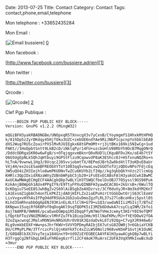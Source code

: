 Date: 2013-07-25
Title: Contact
Category: Contact
Tags: contact,phone,email,telephone

[0]: mailto:bussiereCHEZgmail.com  "Grande Version"
[1]: http://www.facebook.com/bussiere.adrien  "Grande Version"
[2]: http://bussiere.github.io/static/images/qrcodecontact.jpg  "Qrcode"
[3]: http://twitter.com/bussiere  "Qrcode"

Mon telephone :
+33652435284


Mon Email :

[![Email bussiere](http://bussiere.github.io/static/images/bussiereemail.jpg)] [0] 

Mon facebook :

[http://www.facebook.com/bussiere.adrien][1]

Mon twitter :

[http://twitter.com/bussiere][3]

Qrcode :

[![Qrcode](http://bussiere.github.io/static/images/qrcodecontact.jpg)] [2] 


Clef Pgp Publique :

	-----BEGIN PGP PUBLIC KEY BLOCK-----
	Version: GnuPG v1.2.2 (MingW32)

	mQGiBFH3yakRBADNGBe/UNOpxqR5TXnvcgX3v7yCxnB/CYoymgmfS1HhxkMtHPHQ
	k/81hDp5zZyrDKdqy45HjfOku3UZC+zebUE6ndYAe9RiJNbP1cpcnpYo5bblbEA0
	dXSJWug7RUScZoairPXSlMvRJUIEgkx68tGPmOMt+rj3itBKx169ki5NIwCg+1ud
	PAKt//1HoDpbtSntt9LkB2cD/iNklqPyr14FU+uzcboHlU98RbYh9DcB7MqgONrQ
	/DddcODRgaSKR6w6wFgB/s+OTqjqgxvmBknrQ0xRUDlLCKguBFDv2Ko/oE4b7t5Y
	O6G5UgEpNLk5QhJqHtbuyi9GPStFlzu9CqowvdP8aK3EShcc0J+HSfxnuNQZRo+n
	hLTnA/9vwnwL1Hg3/8Vcqc2J85vvjobmtTX/0EPedJBrhZw0kd4tlT3oKDvE0aUr
	VXj4H/ex2oiESamBFREObXYToY1O03qq5vnwaLvw2GGOTofUjzQDGvNPo7FdjcEq
	3W5uQU4iZH3Iejhlo8wmPKUDNvTwZCu6KUYb2LfIHp//kg3qkbQkYnVzc2llcmUg
	KHRlc3QpIDxidXNzaWVyZUBnbWFpbC5jb20+iFsEExECABsFAlH3yakGCwkIBwMC
	AxUCAwMWAgECHgECF4AACgkQ8p7wBLYiH3TSWQCfbelDsOBJ77OSyssl9GS98Puk
	KzkAnjB8WpGh1AUx4PPgIY9/E9TtyFPXuQINBFH3yawQCAC8G+2kUrsB+/6WulTQ
	DcKDgiu7SeEE85JwhBgZv2S69lAiBSgbZeAXDzrvz/3CfRduVyJR+8m3kdYM2KnT
	LA1ExsmZ1gbACh4onTLkPKZ1jdA0jHIFLZx2iaEPuHzrCtGGGQwtOrjS63ClEomV
	LivVvgxvHYhAsIFPgO4dFRSUuk2Gb2uGvDmoZgzFLRL37s27loBcoHkxj5pstl0S
	KLhd3SmRhnabbQg6pENJ93KinEL4LtlClN+G79+u1Q3/uwdaNIIiiMSIsjT/BToZ
	6KNpwv15uqiRf6KBPof0qDogAKl9sqTQOPK5iI3MZb6DdwkA7csyCLqINM/2kfo1
	8oj7AAMFB/9WN9E/pcaEwoDGWpq1R5IDqqFfyN7WoTVHeJcemyt3HIrY0I9oTQMT
	LfQptbFToiVNUZMUWGcvlMhFZu7Fk1BiopIHm/H5llNaFKMv/MJ+fYEYDOwV2fOA
	32oZqacwnqCJMalxMONSHvNRGXUhrOV01K3QzdaDvkL6Tz92Qg+C7vgXJR946w0/
	RLg9vmkbEDXF+Ww+psJhrfKWV+SVVYDPDmyRAIbjE67utsG8ZOW0j3+6GbiaYCKB
	DU/CPMyPLPW/3TfrczcPslQjnKmYkXTc4xZiLW56Nolz968veN5mP1GvtjK1OuNC
	I/G0Q4Blb3XJVsyTeja184GnxY9+Vd9ZiEYEGBECAAYFAlH3yawACgkQ8p7wBLYi
	H3TrggCg2NfGbgLbKEuFhREeg6zrfli2CF4AoK7RuArsC2UFA3VqXhMkIxwBcXuD
	=3mur
	-----END PGP PUBLIC KEY BLOCK-----

